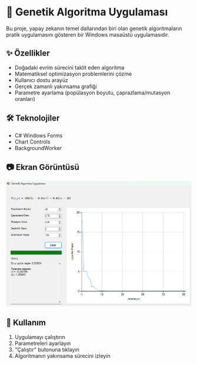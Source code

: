 # 🧬 Genetik Algoritma Uygulaması

Bu proje, yapay zekanın temel dallarından biri olan genetik algoritmaların pratik uygulamasını gösteren bir Windows masaüstü uygulamasıdır.

## ✨ Özellikler
- Doğadaki evrim sürecini taklit eden algoritma
- Matematiksel optimizasyon problemlerini çözme
- Kullanıcı dostu arayüz
- Gerçek zamanlı yakınsama grafiği
- Parametre ayarlama (popülasyon boyutu, çaprazlama/mutasyon oranları)

## 🛠️ Teknolojiler
- C# Windows Forms
- Chart Controls
- BackgroundWorker

## 📷 Ekran Görüntüsü
![Uygulama Ekran Görüntüsü](screenshot.png)

## 🚀 Kullanım
1. Uygulamayı çalıştırın
2. Parametreleri ayarlayın
3. "Çalıştır" butonuna tıklayın
4. Algoritmanın yakınsama sürecini izleyin
